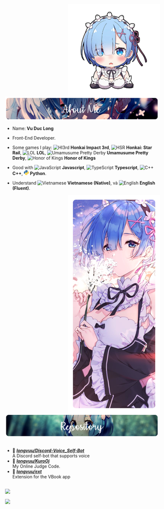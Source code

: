 #
<div>
<img src="./assets/HeadIcon.png" width="300" align="right" />
<br/>
<br/>
<img src="./assets/AboutMe-Rem.png" width="500" />
<br/>
  
- Name: **Vu Duc Long**

- Front-End Developer.

- Some games I play: <img src="https://i.imgur.com/QK1E4kB.png" alt="HI3rd" width="16" height="16"/> **Honkai Impact 3rd**, <img src="https://i.imgur.com/qbjSWml.png" alt="HSR" width="16" height="16"/> **Honkai: Star Rail**, <img src="https://i.pinimg.com/736x/d1/b1/1d/d1b11d5e4dbae547ac0d651476cec488.jpg" alt="LOL" width="16" height="16"/> **LOL**, <img src="https://play-lh.googleusercontent.com/F5djOUWn9T98u044ALgcO9HYIbWcPLy5W5XjG2-DWGrV58a0f0u1YB33-ySLuNJpmw=s48-rw" alt="Umamusume Pretty Derby" width="16" height="16"/> **Umamusume Pretty Derby**, <img src="https://seagm-media.seagmcdn.com/material/1515.jpg?x-oss-process=image/resize,w_480" alt="Honor of Kings" width="16" height="16"/> **Honor of Kings**

- Good with 
  <img src="https://i.imgur.com/Xjb867j.png" alt="JavaScript" width="16" height="16"/> **Javascript**, 
  <img src="https://www.typescriptlang.org/favicon-32x32.png" alt="TypeScript" width="16" height="16"/> **Typescript**, 
  <img src="https://i.imgur.com/qgdFuhG.png" alt="C++" width="16" height="16"/> **C++**, 
  <img src="https://raw.githubusercontent.com/brand-icons/brands/66a515d0afc1bdf9cd308a9ae8d85e1bd23a4d97/icons/color/python.svg" alt="Python" width="16" height="16"/> **Python**.

- Understand <img src="https://i.imgur.com/3KyfuCu.png" alt="Vietnamese" width="16" height="16"/> **Vietnamese (Native)**, và <img src="https://i.imgur.com/a2KhTyR.gif" alt="English" width="16" height="16"/> **English (Fluent)**.
<img src="./assets/Rem1.png" width="300" align="right" />
<br/>
<br/>
<img src="./assets/Repositories-Rem.png" width="500" />
<br/>
<br/>
  
- 📗 [***longvuu/Discord-Voice_Self-Bot***](https://github.com/longvuu/Discord-Voice_Self-Bot) <br/>
  A Discord self-bot that supports voice 
- 📘 [***longvuu/KuroOj***](https://github.com/longvuu/KuroOj) <br/> 
  My Online Judge Code.
- 📙 [***longvuu/ext***](https://github.com/longvuu/ext) <br/>
  Extension for the VBook app
<br/>


<a href="https://discord.com/users/1007631986623524965"  align="left">
    <img src="https://lanyard.cnrad.dev/api/1007631986623524965?theme=dark&bg=1A1B27&borderRadius=15px&animated=true&idleMessage=On%20the%20sky%20there%20is%20an%20angel%20in%20somewhere%20(.%20%E2%9D%9B%20%E1%B4%97%20%E2%9D%9B.)">
  </a>

![](https://github-readme-stats.vercel.app/api?username=longvuu&theme=tokyonight&hide_border=false&include_all_commits=true&count_private=false)
  
</div>

